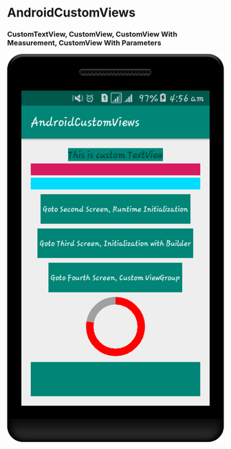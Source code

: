 # AndroidCustomViews

### CustomTextView, CustomView, CustomView With Measurement, CustomView With Parameters
<img src="./screens/01.png" width=“100”/>
